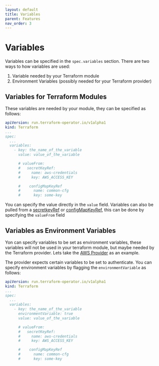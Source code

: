 ```yaml
---
layout: default
title: Variables
parent: Features
nav_order: 3
---
```


# Variables
Variables can be specified in the `spec.variables` section. There are two ways to how variables are used:
1. Variable needed by your Terraform module
2. Environment Variables (possibly needed for your Terraform provider)

## Variables for Terraform Modules
These variables are needed by your module, they can be specified as follows:

```yaml
apiVersion: run.terraform-operator.io/v1alpha1
kind: Terraform
...
spec:
  ...
  variables:
    - key: the_name_of_the_variable
      value: value_of_the_variable

      # valueFrom:
      #   secretKeyRef:
      #     name: aws-credentials
      #     key: AWS_ACCESS_KEY

      #    configMapKeyRef
      #      name: common-cfg
      #      key: some-key
```

You can specify the value directly in the `value` field. Variables can also be pulled from a [secretkeyRef](https://kubernetes.io/docs/concepts/configuration/secret/#using-secrets-as-environment-variables) or [configMapKeyRef](https://kubernetes.io/docs/tasks/configure-pod-container/configure-pod-configmap/#define-container-environment-variables-using-configmap-data), this can be done by specifying the `valueFrom` field 

## Variables as Environment Variables
Yon can specify variables to be set as environment variables, these variables will not be used in your terraform module, but maybe needed by the Terraform provider. Lets take the [AWS Provider](https://registry.terraform.io/providers/hashicorp/aws/latest/docs#environment-variables) as an example. 

The provider expects certain variables to be set to authenticate. You can specify environment variables by flagging the `environmentVariable` as follows:

```yaml
apiVersion: run.terraform-operator.io/v1alpha1
kind: Terraform
...
spec:
  ...
  variables:
    - key: the_name_of_the_variable
      environmentVariable: true
      value: value_of_the_variable

      # valueFrom:
      #   secretKeyRef:
      #     name: aws-credentials
      #     key: AWS_ACCESS_KEY

      #    configMapKeyRef
      #      name: common-cfg
      #      key: some-key
```